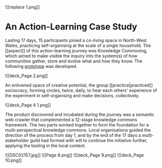 ![[replace 1.png]]

# An Action-Learning Case Study
Lasting 17 days, 15 participants joined a co-living space in North-West Wales, practicing self-organising at the scale of a single household. The [[aspect]] of this action-learning journey was Knowledge Commoning, which aimed to make visible the inquiry into the system(s) of how communities gather, store and evolve what and how they know. The following [prototype](https://vdev.substack.com/p/ai-librarian) was developed. 

![[deck_Page 2.png]]


An enlivened space of creative potential, the group [[practice|practiced]] sociocracy, forming circles, twice, daily, to hear each others' experience of the experiment in self-organising and make decisions, collectively. 


![[deck_Page 4 1.png]]


The product discovered and incubated during the journey was a semantic web crawler that complemented a 12-stage knowledge commons framework. The two parts worked together to form the foundation for a multi-perspectival knowledge commons. Local organisations guided the direction of the process from day 1, and by the end of the 17 days a multi-stakeholder guild had formed with will to continue the initiative further, applying the tooling in the local context. 


![[DSC02157.jpg]]
![[Page 8.png]]
![[deck_Page 9.png]]
![[deck_Page 10.png]]